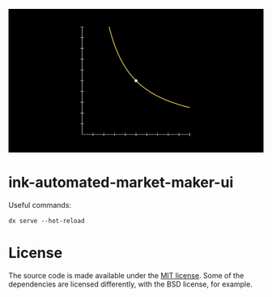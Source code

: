 ![amm](./resources/AutomatedMarketMaker.gif)

# ink-automated-market-maker-ui

Useful commands:

```
dx serve --hot-reload
```
# License

The source code is made available under the [MIT license](https://github.com/TomaszWaszczyk/ink-automated-market-maker-ui/blob/master/LICENSE). Some of the dependencies are licensed differently, with the BSD license, for example.
